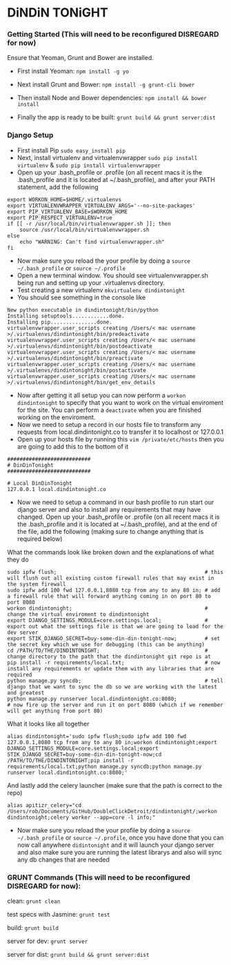 # DiNDiN TONiGHT

### Getting Started (This will need to be reconfigured DISREGARD for now)
Ensure that Yeoman, Grunt and Bower are installed.

* First install Yeoman:
    `npm install -g yo`

* Next install Grunt and Bower:
    `npm install -g grunt-cli bower`

* Then install Node and Bower dependencies:
    `npm install && bower install`

* Finally the app is ready to be built:
    `grunt build && grunt server:dist`

### Django Setup

* First install Pip `sudo easy_install pip`
* Next, install virtualenv and virtualenvwrapper `sudo pip install virtualenv` &  `sudo pip install virtualenvwrapper`
* Open up your .bash_profile or .profile (on all recent macs it is the .bash_profile and it is located at ~/.bash_profile), and after your PATH statement, add the following

```
export WORKON_HOME=$HOME/.virtualenvs
export VIRTUALENVWRAPPER_VIRTUALENV_ARGS='--no-site-packages'
export PIP_VIRTUALENV_BASE=$WORKON_HOME
export PIP_RESPECT_VIRTUALENV=true
if [[ -r /usr/local/bin/virtualenvwrapper.sh ]]; then
    source /usr/local/bin/virtualenvwrapper.sh
else
    echo "WARNING: Can't find virtualenvwrapper.sh"
fi
```
* Now make sure you reload the your profile by doing a `source ~/.bash_profile` or `source ~/.profile`
* Open a new terminal window. You should see virtualenvwrapper.sh being run and setting up your .virtualenvs directory.
* Test creating a new virtualenv `mkvirtualenv dindintonight`
* You should see something in the console like

```
New python executable in dindintonight/bin/python
Installing setuptools............done.
Installing pip...............done.
virtualenvwrapper.user_scripts creating /Users/< mac username >/.virtualenvs/dindintonight/bin/predeactivate
virtualenvwrapper.user_scripts creating /Users/< mac username >/.virtualenvs/dindintonight/bin/postdeactivate
virtualenvwrapper.user_scripts creating /Users/< mac username >/.virtualenvs/dindintonight/bin/preactivate
virtualenvwrapper.user_scripts creating /Users/< mac username >/.virtualenvs/dindintonight/bin/postactivate
virtualenvwrapper.user_scripts creating /Users/< mac username >/.virtualenvs/dindintonight/bin/get_env_details
```
* Now after getting it all setup you can now perform a `workon dindintonight` to specify that you want to work on the virtual enviroment for the site. You can perform a `deactivate` when you are finished working on the enviroment.
* Now we need to setup a record in our hosts file to transform any requests from local.dindintonight.co to transfer it to localhost or 127.0.0.1
* Open up your hosts file by running this `vim /private/etc/hosts` then you are going to add this to the bottom of it

```
###########################
# DinDinTonight
###########################

# Local DinDinTonight
127.0.0.1 local.dindintonight.co
```

* Now we need to setup a command in our bash profile to run start our django server and also to install any requirements that may have changed. Open up your .bash_profile or .profile (on all recent macs it is the .bash_profile and it is located at ~/.bash_profile), and at the end of the file, add the following (making sure to change anything that is required below)

What the commands look like broken down and the explanations of what they do

```
sudo ipfw flush;                                                # this will flush out all existing custom firewall rules that may exist in the system firewall
sudo ipfw add 100 fwd 127.0.0.1,8080 tcp from any to any 80 in; # add a firewall rule that will forward anything coming in on port 80 to port 8080
workon dindintonight;                                           # change the virtual enviroment to dindintonight
export DJANGO_SETTINGS_MODULE=core.settings.local;              # export out what the settings file is that we are going to load for the dev server
export STIK_DJANGO_SECRET=buy-some-din-din-tonight-now;         # set the secret key which we use for debugging (this can be anything)
cd /PATH/TO/THE/DINDINTONIGHT;                                  # change directory to the path that the dindintonight git repo is at
pip install -r requirements/local.txt;                          # now install any requirements or update them with any libraries that are required
python manage.py syncdb;                                        # tell django that we want to sync the db so we are working with the latest and greatest
python manage.py runserver local.dindintonight.co:8080;                      # now fire up the server and run it on port 8080 (which if we remember will get anything from port 80)
```

What it looks like all together

```
alias dindintonight='sudo ipfw flush;sudo ipfw add 100 fwd 127.0.0.1,8080 tcp from any to any 80 in;workon dindintonight;export DJANGO_SETTINGS_MODULE=core.settings.local;export STIK_DJANGO_SECRET=buy-some-din-din-tonight-now;cd /PATH/TO/THE/DINDINTONIGHT;pip install -r requirements/local.txt;python manage.py syncdb;python manage.py runserver local.dindintonight.co:8080;'
```

And lastly add the celery launcher (make sure that the path is correct to the repo)
```
alias apitizr_celery="cd /Users/rob/Documents/GitHub/DoubleClickDetroit/dindintonight/;workon dindintonight;celery worker --app=core -l info;"
```

* Now make sure you reload the your profile by doing a `source ~/.bash_profile` or `source ~/.profile`, once you have done that you can now call anywhere `didintonight` and it will launch your django server and also make sure you are running the latest librarys and also will sync any db changes that are needed

### GRUNT Commands (This will need to be reconfigured DISREGARD for now):
clean:
    `grunt clean`

test specs with Jasmine:
    `grunt test`

build:
    `grunt build`

server for dev:
    `grunt server`

server for dist:
    `grunt build && grunt server:dist`
